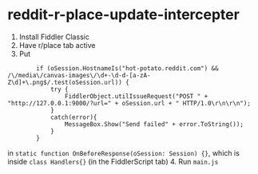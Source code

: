# reddit-r-place-update-intercepter
 
1. Install Fiddler Classic
2. Have r/place tab active
3. Put
```
        if (oSession.HostnameIs("hot-potato.reddit.com") && /\/media\/canvas-images\/\d+-\d-d-[a-zA-Z\d]+\.png$/.test(oSession.url)) {
            try {
                FiddlerObject.utilIssueRequest("POST " + "http://127.0.0.1:9000/?url=" + oSession.url + " HTTP/1.0\r\n\r\n");
            }
            catch(error){ 
                MessageBox.Show("Send failed" + error.ToString());
            }
        }
```
in `static function OnBeforeResponse(oSession: Session) {}`, which is inside `class Handlers{}` (in the FiddlerScript tab)
4. Run `main.js`